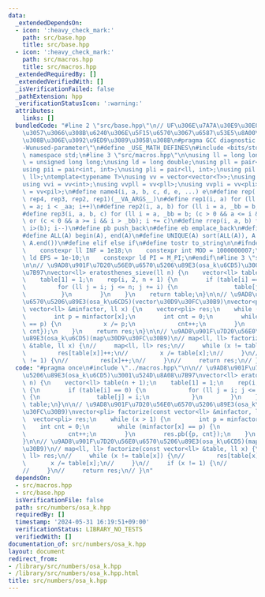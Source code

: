 ```yaml
---
data:
  _extendedDependsOn:
  - icon: ':heavy_check_mark:'
    path: src/base.hpp
    title: src/base.hpp
  - icon: ':heavy_check_mark:'
    path: src/macros.hpp
    title: src/macros.hpp
  _extendedRequiredBy: []
  _extendedVerifiedWith: []
  _isVerificationFailed: false
  _pathExtension: hpp
  _verificationStatusIcon: ':warning:'
  attributes:
    links: []
  bundledCode: "#line 2 \"src/base.hpp\"\n// UF\u306E\u7A7A\u30E9\u30E0\u30C0\u6E21\
    \u3057\u3066\u308B\u6240\u306E\u5F15\u6570\u3067\u6587\u53E5\u8A00\u308F\u308C\
    \u308B\u306E\u3092\u9ED9\u3089\u305B\u308B\n#pragma GCC diagnostic ignored \"\
    -Wunused-parameter\"\n#define _USE_MATH_DEFINES\n#include <bits/stdc++.h>\nusing\
    \ namespace std;\n#line 3 \"src/macros.hpp\"\n\nusing ll = long long;\nusing ull\
    \ = unsigned long long;\nusing ld = long double;\nusing pll = pair<ll, ll>;\n\
    using pii = pair<int, int>;\nusing pli = pair<ll, int>;\nusing pil = pair<int,\
    \ ll>;\ntemplate<typename T>\nusing vv = vector<vector<T>>;\nusing vvl = vv<ll>;\n\
    using vvi = vv<int>;\nusing vvpll = vv<pll>;\nusing vvpli = vv<pli>;\nusing vvpil\
    \ = vv<pil>;\n#define name4(i, a, b, c, d, e, ...) e\n#define rep(...) name4(__VA_ARGS__,\
    \ rep4, rep3, rep2, rep1)(__VA_ARGS__)\n#define rep1(i, a) for (ll i = 0, _aa\
    \ = a; i < _aa; i++)\n#define rep2(i, a, b) for (ll i = a, _bb = b; i < _bb; i++)\n\
    #define rep3(i, a, b, c) for (ll i = a, _bb = b; (c > 0 && a <= i && i < _bb)\
    \ or (c < 0 && a >= i && i > _bb); i += c)\n#define rrep(i, a, b) for (ll i=(a);\
    \ i>(b); i--)\n#define pb push_back\n#define eb emplace_back\n#define mkp make_pair\n\
    #define ALL(A) begin(A), end(A)\n#define UNIQUE(A) sort(ALL(A)), A.erase(unique(ALL(A)),\
    \ A.end())\n#define elif else if\n#define tostr to_string\n\n#ifndef CONSTANTS\n\
    \    constexpr ll INF = 1e18;\n    constexpr int MOD = 1000000007;\n    constexpr\
    \ ld EPS = 1e-10;\n    constexpr ld PI = M_PI;\n#endif\n#line 3 \"src/numbers/osa_k.hpp\"\
    \n\n// \u9AD8\u901F\u7D20\u56E0\u6570\u5206\u89E3(osa_k\u6CD5)\u3001\u524D\u8A08\
    \u7B97\nvector<ll> eratosthenes_sieve(ll n) {\n    vector<ll> table(n + 1);\n\
    \    table[1] = 1;\n    rep(i, 2, n + 1) {\n        if (table[i] == 0) {\n   \
    \         for (ll j = i; j <= n; j += i) {\n                table[j] = i;\n  \
    \          }\n        }\n    }\n    return table;\n}\n\n// \u9AD8\u901F\u7D20\u56E0\
    \u6570\u5206\u89E3(osa_k\u6CD5)(vector\u30D9\u30FC\u30B9)\nvector<pli> factorize(const\
    \ vector<ll> &minfactor, ll x) {\n    vector<pli> res;\n    while (x > 1) {\n\
    \        int p = minfactor[x];\n        int cnt = 0;\n        while (minfactor[x]\
    \ == p) {\n            x /= p;\n            cnt++;\n        }\n        res.pb({p,\
    \ cnt});\n    }\n    return res;\n}\n\n// \u9AD8\u901F\u7D20\u56E0\u6570\u5206\
    \u89E3(osa_k\u6CD5)(map\u30D9\u30FC\u30B9)\n// map<ll, ll> factorize(const vector<ll>\
    \ &table, ll x) {\n//     map<ll, ll> res;\n//     while (x != table[x]) {\n//\
    \         res[table[x]]++;\n//         x /= table[x];\n//     }\n//     if (x\
    \ != 1) {\n//         res[x]++;\n//     }\n//     return res;\n// }\n"
  code: "#pragma once\n#include \"../macros.hpp\"\n\n// \u9AD8\u901F\u7D20\u56E0\u6570\
    \u5206\u89E3(osa_k\u6CD5)\u3001\u524D\u8A08\u7B97\nvector<ll> eratosthenes_sieve(ll\
    \ n) {\n    vector<ll> table(n + 1);\n    table[1] = 1;\n    rep(i, 2, n + 1)\
    \ {\n        if (table[i] == 0) {\n            for (ll j = i; j <= n; j += i)\
    \ {\n                table[j] = i;\n            }\n        }\n    }\n    return\
    \ table;\n}\n\n// \u9AD8\u901F\u7D20\u56E0\u6570\u5206\u89E3(osa_k\u6CD5)(vector\u30D9\
    \u30FC\u30B9)\nvector<pli> factorize(const vector<ll> &minfactor, ll x) {\n  \
    \  vector<pli> res;\n    while (x > 1) {\n        int p = minfactor[x];\n    \
    \    int cnt = 0;\n        while (minfactor[x] == p) {\n            x /= p;\n\
    \            cnt++;\n        }\n        res.pb({p, cnt});\n    }\n    return res;\n\
    }\n\n// \u9AD8\u901F\u7D20\u56E0\u6570\u5206\u89E3(osa_k\u6CD5)(map\u30D9\u30FC\
    \u30B9)\n// map<ll, ll> factorize(const vector<ll> &table, ll x) {\n//     map<ll,\
    \ ll> res;\n//     while (x != table[x]) {\n//         res[table[x]]++;\n//  \
    \       x /= table[x];\n//     }\n//     if (x != 1) {\n//         res[x]++;\n\
    //     }\n//     return res;\n// }\n"
  dependsOn:
  - src/macros.hpp
  - src/base.hpp
  isVerificationFile: false
  path: src/numbers/osa_k.hpp
  requiredBy: []
  timestamp: '2024-05-31 16:19:51+09:00'
  verificationStatus: LIBRARY_NO_TESTS
  verifiedWith: []
documentation_of: src/numbers/osa_k.hpp
layout: document
redirect_from:
- /library/src/numbers/osa_k.hpp
- /library/src/numbers/osa_k.hpp.html
title: src/numbers/osa_k.hpp
---
```

